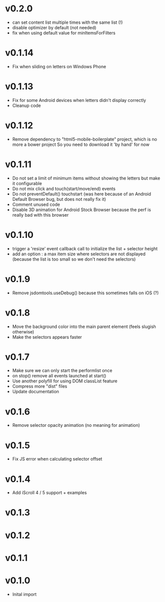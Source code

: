 
# v0.2.0

* can set content list multiple times with the same list (!)
* disable optimizer by default (not needed)
* fix when using default value for minItemsForFilters

# v0.1.14

* Fix when sliding on letters on Windows Phone

# v0.1.13

* Fix for some Android devices when letters didn't display correctly
* Cleanup code

# v0.1.12

* Remove dependency to "html5-mobile-boilerplate" project, which is no more a bower project
  So you need to download it 'by hand' for now

# v0.1.11

* Do not set a limit of minimum items without showing the letters but make it configurable
* Do not mix click and touch(start/move/end) events
* Do not preventDefault() touchstart (was here because of an Android Default Browser bug, but does not really fix it)
* Comment unused code
* Disable 3D animation for Android Stock Browser because the perf is really bad with this browser

# v0.1.10

* trigger a 'resize' event callback call to initialize the list + selector height
* add an option : a max item size where selectors are not displayed (because the list is too small so we don't need the selectors)

# v0.1.9

* Remove jsdomtools.useDebug() because this sometimes falls on iOS (?)

# v0.1.8

* Move the background color into the main parent element (feels slugish otherwise)
* Make the selectors appears faster

# v0.1.7

* Make sure we can only start the performlist once
* on stop() remove all events launched at start()
* Use another polyfill for using DOM classList feature
* Compress more "dist" files
* Update documentation

# v0.1.6

* Remove selector opacity animation (no meaning for animation)

# v0.1.5

* Fix JS error when calculating selector offset

# v0.1.4

* Add iScroll 4 / 5 support + examples

# v0.1.3
# v0.1.2
# v0.1.1
# v0.1.0

* Inital import
